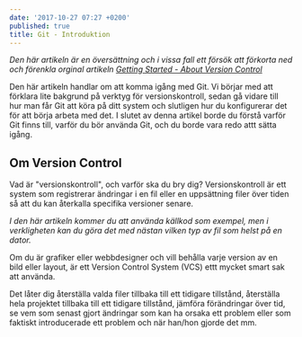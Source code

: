 ```yaml
---
date: '2017-10-27 07:27 +0200'
published: true
title: Git - Introduktion
---
```

*Den här artikeln är en översättning och i vissa fall ett försök att förkorta ned och förenkla orginal artikeln [Getting Started - About Version Control](https://git-scm.com/book/en/v2/Getting-Started-About-Version-Control)*

Den här artikeln handlar om att komma igång med Git. Vi börjar med att förklara lite bakgrund på verktyg för versionskontroll, sedan gå vidare till hur man får Git att köra på ditt system och slutligen hur du konfigurerar det för att börja arbeta med det. I slutet av denna artikel borde du förstå varför Git finns till, varför du bör använda Git, och du borde vara redo attt sätta igång.

## Om Version Control

Vad är "versionskontroll", och varför ska du bry dig? Versionskontroll är ett system som registrerar ändringar i en fil eller en uppsättning filer över tiden så att du kan återkalla specifika versioner senare. 

*I den här artikeln kommer du att använda källkod som exempel, men i verkligheten kan du göra det med nästan vilken typ av fil som helst på en dator.*

Om du är grafiker eller webbdesigner och vill behålla varje version av en bild eller layout, är ett Version Control System (VCS) ettt mycket smart sak att använda.

Det låter dig återställa valda filer tillbaka till ett tidigare tillstånd, återställa hela projektet tillbaka till ett tidigare tillstånd, jämföra förändringar över tid, se vem som senast gjort ändringar som kan ha orsaka ett problem eller som faktiskt introducerade ett problem och när han/hon gjorde det mm.